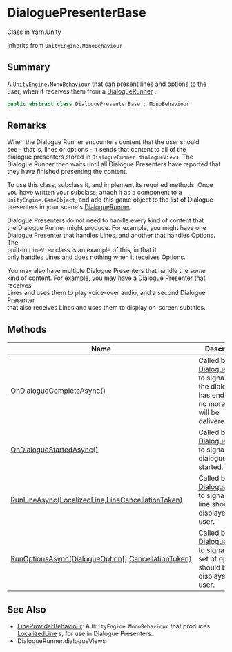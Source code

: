 # DialoguePresenterBase

Class in [Yarn.Unity](yarn.unity.md)

Inherits from `UnityEngine.MonoBehaviour`

## Summary

A `UnityEngine.MonoBehaviour` that can present lines and options to the\
user, when it receives them from a [DialogueRunner](yarn.unity.dialoguerunner.md) .

```csharp
public abstract class DialoguePresenterBase : MonoBehaviour
```

## Remarks

When the Dialogue Runner encounters content that the user should\
see - that is, lines or options - it sends that content to all of the\
dialogue presenters stored in `DialogueRunner.dialogueViews`. The\
Dialogue Runner then waits until all Dialogue Presenters have reported that\
they have finished presenting the content.

To use this class, subclass it, and implement its required methods. Once\
you have written your subclass, attach it as a component to a `UnityEngine.GameObject`, and add this game object to the list of Dialogue\
presenters in your scene's [DialogueRunner](yarn.unity.dialoguerunner.md).

Dialogue Presenters do not need to handle every kind of content that\
the Dialogue Runner might produce. For example, you might have one\
Dialogue Presenter that handles Lines, and another that handles Options. The\
built-in `LineView` class is an example of this, in that it\
only handles Lines and does nothing when it receives Options.

You may also have multiple Dialogue Presenters that handle the _same_\
kind of content. For example, you may have a Dialogue Presenter that receives\
Lines and uses them to play voice-over audio, and a second Dialogue Presenter\
that also receives Lines and uses them to display on-screen subtitles.

## Methods

| Name                                                                                                         | Description                                                                                                                              |
| ------------------------------------------------------------------------------------------------------------ | ---------------------------------------------------------------------------------------------------------------------------------------- |
| [OnDialogueCompleteAsync()](yarn.unity.dialoguepresenterbase.ondialoguecompleteasync.md)                     | Called by the [DialogueRunner](yarn.unity.dialoguerunner.md) to signal that the dialogue has ended, and no more lines will be delivered. |
| [OnDialogueStartedAsync()](yarn.unity.dialoguepresenterbase.ondialoguestartedasync.md)                       | Called by the [DialogueRunner](yarn.unity.dialoguerunner.md) to signal that dialogue has started.                                        |
| [RunLineAsync(LocalizedLine,LineCancellationToken)](yarn.unity.dialoguepresenterbase.runlineasync.md)        | Called by the [DialogueRunner](yarn.unity.dialoguerunner.md) to signal that a line should be displayed to the user.                      |
| [RunOptionsAsync(DialogueOption\[\],CancellationToken)](yarn.unity.dialoguepresenterbase.runoptionsasync.md) | Called by the [DialogueRunner](yarn.unity.dialoguerunner.md) to signal that a set of options should be displayed to the user.            |

## See Also

* [LineProviderBehaviour](yarn.unity.lineproviderbehaviour.md): A `UnityEngine.MonoBehaviour` that produces [LocalizedLine](yarn.unity.localizedline.md) s, for use in Dialogue Presenters.
* DialogueRunner.dialogueViews
